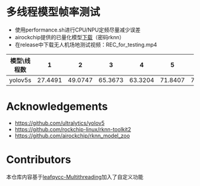 # 多线程模型帧率测试
* 使用performance.sh进行CPU/NPU定频尽量减少误差
* airockchip提供的已量化模型[下载](https://eyun.baidu.com/enterprise/share/link?cid=8272257679089781337&uk=2751701137&sid=202211118572878233)（密码rknn）
* 在release中下载无人机场地测试视频：REC_for_testing.mp4

|  模型\线程数   | 1    |  2   | 3  |  4  | 5  | 6  |
|  ----  | ----    | ----  |  ----  | ----  | ----  | ----  |
| yolov5s  | 27.4491 | 49.0747 | 65.3673  | 63.3204 | 71.8407 | 72.0590 |

# Acknowledgements
* https://github.com/ultralytics/yolov5
* https://github.com/rockchip-linux/rknn-toolkit2
* https://github.com/airockchip/rknn_model_zoo

# Contributors
本仓库内容基于[leafqycc-Multithreading](https://github.com/leafqycc/rknn-cpp-Multithreading)加入了自定义功能
